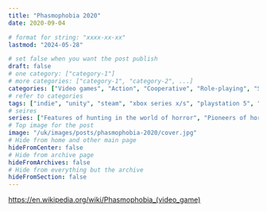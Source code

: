 ```yaml
---
title: "Phasmophobia 2020"
date: 2020-09-04

# format for string: "xxxx-xx-xx"
lastmod: "2024-05-28"

# set false when you want the post publish
draft: false
# one category: ["category-1"]
# more categories: ["category-1", "category-2", ...]
categories: ["Video games", "Action", "Cooperative", "Role-playing", "Survival horror", "Puzzle", "Horror"]
# refer to categories
tags: ["indie", "unity", "steam", "xbox series x/s", "playstation 5", "vr", "kinetic games", "open world", "roleplay", "supernatural", "science fiction", "spec-fic", "mystic", "mythology", "folklore", "urban legend", "foaf", "faith", "spiritism", "houses of sorrow", "bestiary", "isolation"]
# seires
series: ["Features of hunting in the world of horror", "Pioneers of horror", "Horrors that are referenced", "Horrors of the senses", "Sweet Home"]
# Top image for the post
image: "/uk/images/posts/phasmophobia-2020/cover.jpg"
# Hide from home and other main page
hideFromCenter: false
# Hide from archive page
hideFromArchives: false
# Hide from everything but the archive
hideFromSection: false
---
```

https://en.wikipedia.org/wiki/Phasmophobia_(video_game)
<!--more-->